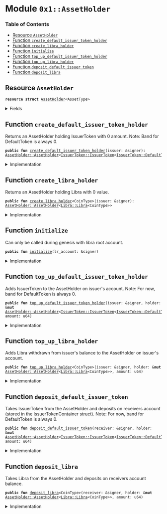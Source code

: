 
<a name="0x1_AssetHolder"></a>

# Module `0x1::AssetHolder`

### Table of Contents

-  [Resource `AssetHolder`](#0x1_AssetHolder_AssetHolder)
-  [Function `create_default_issuer_token_holder`](#0x1_AssetHolder_create_default_issuer_token_holder)
-  [Function `create_libra_holder`](#0x1_AssetHolder_create_libra_holder)
-  [Function `initialize`](#0x1_AssetHolder_initialize)
-  [Function `top_up_default_issuer_token_holder`](#0x1_AssetHolder_top_up_default_issuer_token_holder)
-  [Function `top_up_libra_holder`](#0x1_AssetHolder_top_up_libra_holder)
-  [Function `deposit_default_issuer_token`](#0x1_AssetHolder_deposit_default_issuer_token)
-  [Function `deposit_libra`](#0x1_AssetHolder_deposit_libra)



<a name="0x1_AssetHolder_AssetHolder"></a>

## Resource `AssetHolder`



<pre><code><b>resource</b> <b>struct</b> <a href="#0x1_AssetHolder">AssetHolder</a>&lt;AssetType&gt;
</code></pre>



<details>
<summary>Fields</summary>


<dl>
<dt>

<code>owner: address</code>
</dt>
<dd>

</dd>
<dt>

<code>asset: AssetType</code>
</dt>
<dd>

</dd>
</dl>


</details>

<a name="0x1_AssetHolder_create_default_issuer_token_holder"></a>

## Function `create_default_issuer_token_holder`

Returns an AssetHolder holding IssuerToken<DefaultToken> with 0
amount. Note: Band for DefaultToken is always 0.


<pre><code><b>public</b> <b>fun</b> <a href="#0x1_AssetHolder_create_default_issuer_token_holder">create_default_issuer_token_holder</a>(issuer: &signer): <a href="#0x1_AssetHolder_AssetHolder">AssetHolder::AssetHolder</a>&lt;<a href="IssuerToken.md#0x1_IssuerToken_IssuerToken">IssuerToken::IssuerToken</a>&lt;<a href="IssuerToken.md#0x1_IssuerToken_DefaultToken">IssuerToken::DefaultToken</a>&gt;&gt;
</code></pre>



<details>
<summary>Implementation</summary>


<pre><code><b>public</b> <b>fun</b> <a href="#0x1_AssetHolder_create_default_issuer_token_holder">create_default_issuer_token_holder</a>(issuer: &signer
): <a href="#0x1_AssetHolder">AssetHolder</a>&lt;<a href="IssuerToken.md#0x1_IssuerToken">IssuerToken</a>&lt;DefaultToken&gt;&gt; {
    <a href="#0x1_AssetHolder">AssetHolder</a>&lt;<a href="IssuerToken.md#0x1_IssuerToken">IssuerToken</a>&lt;DefaultToken&gt;&gt; {
        owner: <a href="Signer.md#0x1_Signer_address_of">Signer::address_of</a>(issuer),
        asset: <a href="IssuerToken.md#0x1_IssuerToken_mint_issuer_token">IssuerToken::mint_issuer_token</a>&lt;DefaultToken&gt;(
            issuer,
            0,
            0)
    }
}
</code></pre>



</details>

<a name="0x1_AssetHolder_create_libra_holder"></a>

## Function `create_libra_holder`

Returns an AssetHolder holding Libra<CoinType> with 0 value.


<pre><code><b>public</b> <b>fun</b> <a href="#0x1_AssetHolder_create_libra_holder">create_libra_holder</a>&lt;CoinType&gt;(issuer: &signer): <a href="#0x1_AssetHolder_AssetHolder">AssetHolder::AssetHolder</a>&lt;<a href="Libra.md#0x1_Libra_Libra">Libra::Libra</a>&lt;CoinType&gt;&gt;
</code></pre>



<details>
<summary>Implementation</summary>


<pre><code><b>public</b> <b>fun</b> <a href="#0x1_AssetHolder_create_libra_holder">create_libra_holder</a>&lt;CoinType&gt;(issuer: &signer
): <a href="#0x1_AssetHolder">AssetHolder</a>&lt;<a href="Libra.md#0x1_Libra">Libra</a>&lt;CoinType&gt;&gt; {
    <a href="#0x1_AssetHolder">AssetHolder</a>&lt;<a href="Libra.md#0x1_Libra">Libra</a>&lt;CoinType&gt;&gt; {
        owner: <a href="Signer.md#0x1_Signer_address_of">Signer::address_of</a>(issuer),
        asset: <a href="Libra.md#0x1_Libra_zero">Libra::zero</a>&lt;CoinType&gt;(),
    }
}
</code></pre>



</details>

<a name="0x1_AssetHolder_initialize"></a>

## Function `initialize`

Can only be called during genesis with libra root account.


<pre><code><b>public</b> <b>fun</b> <a href="#0x1_AssetHolder_initialize">initialize</a>(lr_account: &signer)
</code></pre>



<details>
<summary>Implementation</summary>


<pre><code><b>public</b> <b>fun</b> <a href="#0x1_AssetHolder_initialize">initialize</a>(lr_account: &signer) {
    <a href="LibraTimestamp.md#0x1_LibraTimestamp_assert_genesis">LibraTimestamp::assert_genesis</a>();

    // Publish for relevant <a href="IssuerToken.md#0x1_IssuerToken">IssuerToken</a> types.
    move_to(lr_account,
            <a href="#0x1_AssetHolder_create_default_issuer_token_holder">create_default_issuer_token_holder</a>(lr_account));
    move_to(lr_account,
            <a href="#0x1_AssetHolder_create_libra_holder">create_libra_holder</a>&lt;<a href="Coin1.md#0x1_Coin1">Coin1</a>&gt;(lr_account));
    move_to(lr_account,
            <a href="#0x1_AssetHolder_create_libra_holder">create_libra_holder</a>&lt;<a href="Coin2.md#0x1_Coin2">Coin2</a>&gt;(lr_account));
    move_to(lr_account,
            <a href="#0x1_AssetHolder_create_libra_holder">create_libra_holder</a>&lt;<a href="LBR.md#0x1_LBR">LBR</a>&gt;(lr_account));
}
</code></pre>



</details>

<a name="0x1_AssetHolder_top_up_default_issuer_token_holder"></a>

## Function `top_up_default_issuer_token_holder`

Adds IssuerToken<DefaultToken> to the AssetHolder on issuer's
account. Note: For now, band for DefaultToken is always 0.


<pre><code><b>public</b> <b>fun</b> <a href="#0x1_AssetHolder_top_up_default_issuer_token_holder">top_up_default_issuer_token_holder</a>(issuer: &signer, holder: &<b>mut</b> <a href="#0x1_AssetHolder_AssetHolder">AssetHolder::AssetHolder</a>&lt;<a href="IssuerToken.md#0x1_IssuerToken_IssuerToken">IssuerToken::IssuerToken</a>&lt;<a href="IssuerToken.md#0x1_IssuerToken_DefaultToken">IssuerToken::DefaultToken</a>&gt;&gt;, amount: u64)
</code></pre>



<details>
<summary>Implementation</summary>


<pre><code><b>public</b> <b>fun</b> <a href="#0x1_AssetHolder_top_up_default_issuer_token_holder">top_up_default_issuer_token_holder</a>(
    issuer: &signer,
    holder: &<b>mut</b> <a href="#0x1_AssetHolder">AssetHolder</a>&lt;<a href="IssuerToken.md#0x1_IssuerToken">IssuerToken</a>&lt;DefaultToken&gt;&gt;,
    amount: u64,
) {
    // Issuer should be the holder's owner.
    <b>assert</b>(<a href="Signer.md#0x1_Signer_address_of">Signer::address_of</a>(issuer) == holder.owner, 9000);
    // Top up amount should be positive.
    <b>assert</b>(amount &gt; 0, 9000);

    <a href="IssuerToken.md#0x1_IssuerToken_merge_issuer_token">IssuerToken::merge_issuer_token</a>&lt;DefaultToken&gt;(
        &<b>mut</b> holder.asset,
        <a href="IssuerToken.md#0x1_IssuerToken_mint_issuer_token">IssuerToken::mint_issuer_token</a>&lt;DefaultToken&gt;(issuer,
                                                     0,
                                                     amount));
}
</code></pre>



</details>

<a name="0x1_AssetHolder_top_up_libra_holder"></a>

## Function `top_up_libra_holder`

Adds Libra<CoinType> withdrawn from issuer's balance to the
AssetHolder on issuer's account.


<pre><code><b>public</b> <b>fun</b> <a href="#0x1_AssetHolder_top_up_libra_holder">top_up_libra_holder</a>&lt;CoinType&gt;(issuer: &signer, holder: &<b>mut</b> <a href="#0x1_AssetHolder_AssetHolder">AssetHolder::AssetHolder</a>&lt;<a href="Libra.md#0x1_Libra_Libra">Libra::Libra</a>&lt;CoinType&gt;&gt;, amount: u64)
</code></pre>



<details>
<summary>Implementation</summary>


<pre><code><b>public</b> <b>fun</b> <a href="#0x1_AssetHolder_top_up_libra_holder">top_up_libra_holder</a>&lt;CoinType&gt;(
    issuer: &signer,
    holder: &<b>mut</b> <a href="#0x1_AssetHolder">AssetHolder</a>&lt;<a href="Libra.md#0x1_Libra">Libra</a>&lt;CoinType&gt;&gt;,
    amount: u64,
) {
    // Issuer should be the holder's owner.
    <b>assert</b>(<a href="Signer.md#0x1_Signer_address_of">Signer::address_of</a>(issuer) == holder.owner, 9000);
    // Top up amount should be positive.
    <b>assert</b>(amount &gt; 0, 9000);

    <a href="Libra.md#0x1_Libra_deposit">Libra::deposit</a>&lt;CoinType&gt;(
        &<b>mut</b> holder.asset,
        <a href="LibraAccount.md#0x1_LibraAccount_withdraw_libra">LibraAccount::withdraw_libra</a>(issuer, amount));
}
</code></pre>



</details>

<a name="0x1_AssetHolder_deposit_default_issuer_token"></a>

## Function `deposit_default_issuer_token`

Takes IssuerToken<DefaultToken> from the AssetHolder and deposits
on receivers account (stored in the IssuerTokenContainer struct).
Note: For now, band for DefaultToken is always 0.


<pre><code><b>public</b> <b>fun</b> <a href="#0x1_AssetHolder_deposit_default_issuer_token">deposit_default_issuer_token</a>(receiver: &signer, holder: &<b>mut</b> <a href="#0x1_AssetHolder_AssetHolder">AssetHolder::AssetHolder</a>&lt;<a href="IssuerToken.md#0x1_IssuerToken_IssuerToken">IssuerToken::IssuerToken</a>&lt;<a href="IssuerToken.md#0x1_IssuerToken_DefaultToken">IssuerToken::DefaultToken</a>&gt;&gt;, amount: u64)
</code></pre>



<details>
<summary>Implementation</summary>


<pre><code><b>public</b> <b>fun</b> <a href="#0x1_AssetHolder_deposit_default_issuer_token">deposit_default_issuer_token</a>(
    receiver: &signer,
    holder: &<b>mut</b> <a href="#0x1_AssetHolder">AssetHolder</a>&lt;<a href="IssuerToken.md#0x1_IssuerToken">IssuerToken</a>&lt;DefaultToken&gt;&gt;,
    amount: u64,
) {
    // Deposit amount should be positive.
    <b>assert</b>(amount &gt; 0, 9000);

    <b>let</b> issuer_tokens =
        <a href="IssuerToken.md#0x1_IssuerToken_split_issuer_token">IssuerToken::split_issuer_token</a>&lt;DefaultToken&gt;(&<b>mut</b> holder.asset,
                                                      amount);

    // This call also asserts that receiver != issuer
    <a href="IssuerToken.md#0x1_IssuerToken_deposit_issuer_token">IssuerToken::deposit_issuer_token</a>&lt;DefaultToken&gt;(receiver,
                                                    issuer_tokens);
}
</code></pre>



</details>

<a name="0x1_AssetHolder_deposit_libra"></a>

## Function `deposit_libra`

Takes Libra<CoinType> from the AssetHolder and deposits on
receivers account balance.


<pre><code><b>public</b> <b>fun</b> <a href="#0x1_AssetHolder_deposit_libra">deposit_libra</a>&lt;CoinType&gt;(receiver: &signer, holder: &<b>mut</b> <a href="#0x1_AssetHolder_AssetHolder">AssetHolder::AssetHolder</a>&lt;<a href="Libra.md#0x1_Libra_Libra">Libra::Libra</a>&lt;CoinType&gt;&gt;, amount: u64)
</code></pre>



<details>
<summary>Implementation</summary>


<pre><code><b>public</b> <b>fun</b> <a href="#0x1_AssetHolder_deposit_libra">deposit_libra</a>&lt;CoinType&gt;(
    receiver: &signer,
    holder: &<b>mut</b> <a href="#0x1_AssetHolder">AssetHolder</a>&lt;<a href="Libra.md#0x1_Libra">Libra</a>&lt;CoinType&gt;&gt;,
    amount: u64,
) {
    // Deposit amount should be positive.
    <b>assert</b>(amount &gt; 0, 9000);

    <b>let</b> taken_libra = <a href="Libra.md#0x1_Libra_withdraw">Libra::withdraw</a>&lt;CoinType&gt;(&<b>mut</b> holder.asset,
                                                amount);

    <a href="LibraAccount.md#0x1_LibraAccount_deposit_libra">LibraAccount::deposit_libra</a>&lt;CoinType&gt;(receiver,
                                          holder.owner,
                                          taken_libra);
}
</code></pre>



</details>
